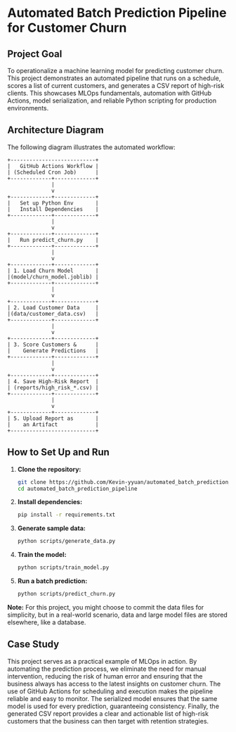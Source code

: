 # Automated Batch Prediction Pipeline for Customer Churn

## Project Goal

To operationalize a machine learning model for predicting customer churn. This project demonstrates an automated pipeline that runs on a schedule, scores a list of current customers, and generates a CSV report of high-risk clients. This showcases MLOps fundamentals, automation with GitHub Actions, model serialization, and reliable Python scripting for production environments.

## Architecture Diagram

The following diagram illustrates the automated workflow:

```
+---------------------------+
|   GitHub Actions Workflow |
| (Scheduled Cron Job)      |
+-------------+-------------+
              |
              v
+-------------+-------------+
|   Set up Python Env       |
|   Install Dependencies    |
+-------------+-------------+
              |
              v
+-------------+-------------+
|   Run predict_churn.py    |
+-------------+-------------+
              |
              v
+-------------+-------------+
| 1. Load Churn Model       |
|(model/churn_model.joblib) |
+-------------+-------------+
              |
              v
+-------------+-------------+
| 2. Load Customer Data     |
|(data/customer_data.csv)   |
+-------------+-------------+
              |
              v
+-------------+-------------+
| 3. Score Customers &      |
|    Generate Predictions   |
+-------------+-------------+
              |
              v
+-------------+-------------+
| 4. Save High-Risk Report  |
| (reports/high_risk_*.csv) |
+-------------+-------------+
              |
              v
+-------------+-------------+
| 5. Upload Report as       |
|    an Artifact            |
+---------------------------+

```

## How to Set Up and Run

1.  **Clone the repository:**

    ```bash
    git clone https://github.com/Kevin-yyuan/automated_batch_prediction_pipeline.git
    cd automated_batch_prediction_pipeline
    ```

2.  **Install dependencies:**

    ```bash
    pip install -r requirements.txt
    ```

3.  **Generate sample data:**

    ```bash
    python scripts/generate_data.py
    ```

4.  **Train the model:**

    ```bash
    python scripts/train_model.py
    ```

5.  **Run a batch prediction:**
    ```bash
    python scripts/predict_churn.py
    ```

**Note:** For this project, you might choose to commit the data files for simplicity, but in a real-world scenario, data and large model files are stored elsewhere, like a database.

## Case Study

This project serves as a practical example of MLOps in action. By automating the prediction process, we eliminate the need for manual intervention, reducing the risk of human error and ensuring that the business always has access to the latest insights on customer churn. The use of GitHub Actions for scheduling and execution makes the pipeline reliable and easy to monitor. The serialized model ensures that the same model is used for every prediction, guaranteeing consistency. Finally, the generated CSV report provides a clear and actionable list of high-risk customers that the business can then target with retention strategies.
